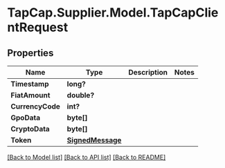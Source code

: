 # TapCap.Supplier.Model.TapCapClientRequest
## Properties

Name | Type | Description | Notes
------------ | ------------- | ------------- | -------------
**Timestamp** | **long?** |  | 
**FiatAmount** | **double?** |  | 
**CurrencyCode** | **int?** |  | 
**GpoData** | **byte[]** |  | 
**CryptoData** | **byte[]** |  | 
**Token** | [**SignedMessage**](SignedMessage.md) |  | 

[[Back to Model list]](../README.md#documentation-for-models) [[Back to API list]](../README.md#documentation-for-api-endpoints) [[Back to README]](../README.md)

